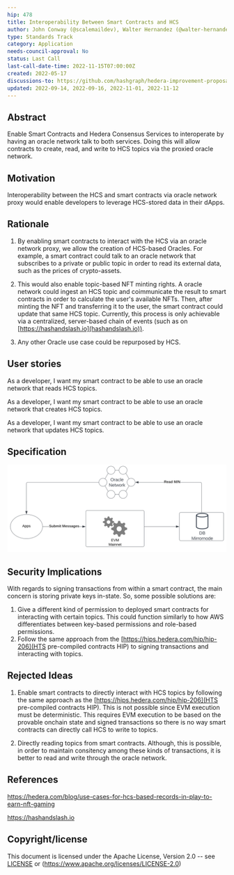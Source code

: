 ```yaml
---
hip: 478
title: Interoperability Between Smart Contracts and HCS
author: John Conway (@scalemaildev), Walter Hernandez (@walter-hernandez), Mohsin Qamar (@mohsin-hedera), Michael Garber (@mgarbs)
type: Standards Track
category: Application
needs-council-approval: No
status: Last Call
last-call-date-time: 2022-11-15T07:00:00Z
created: 2022-05-17
discussions-to: https://github.com/hashgraph/hedera-improvement-proposal/discussions/479
updated: 2022-09-14, 2022-09-16, 2022-11-01, 2022-11-12
---
```


## Abstract

Enable Smart Contracts and Hedera Consensus Services to interoperate by having an oracle network talk to both services. Doing this will allow contracts to create, read, and write to HCS topics via the proxied oracle network.

## Motivation

Interoperability between the HCS and smart contracts via oracle network proxy would enable developers to leverage HCS-stored data in their dApps.

## Rationale

1. By enabling smart contracts to interact with the HCS via an oracle network proxy, we allow the creation of HCS-based Oracles. For example, a smart contract could talk to an oracle network that subscribes to a private or public topic in order to read its external data, such as the prices of crypto-assets.

2. This would also enable topic-based NFT minting rights. A oracle network could ingest an HCS topic and coimmunicate the result to smart contracts in order to calculate the user's available NFTs. Then, after minting the NFT and transferring it to the user, the smart contract could update that same HCS topic. Currently, this process is only achievable via a centralized, server-based chain of events (such as on [https://hashandslash.io](hashandslash.io)).

3. Any other Oracle use case could be repurposed by HCS.

## User stories

As a developer, I want my smart contract to be able to use an oracle network that reads HCS topics.

As a developer, I want my smart contract to be able to use an oracle network that creates HCS topics.

As a developer, I want my smart contract to be able to use an oracle network that updates HCS topics.
  
## Specification

![HSCS HCS Oracle Network Diagrams.png](../assets/hip-478/HSCS-HCS-oracle-network.png)

## Security Implications

With regards to signing transactions from within a smart contract, the main concern is storing private keys in-state. So, some possible solutions are:

1. Give a different kind of permission to deployed smart contracts for interacting with certain topics. This could function similarly to how AWS differentiates between key-based permissions and role-based permissions.
2. Follow the same approach from the [https://hips.hedera.com/hip/hip-206](HTS pre-compiled contracts HIP) to signing transactions and interacting with topics.


## Rejected Ideas
1. Enable smart contracts to directly interact with HCS topics by following the same approach as the [https://hips.hedera.com/hip/hip-206](HTS pre-compiled contracts HIP). This is not possible since EVM execution must be deterministic. This requires EVM execution to be based on the provable onchain state and signed transactions so there is no way smart contracts can directly call HCS to write to topics.

2. Directly reading topics from smart contracts. Although, this is possible, in order to maintain consitency among these kinds of transactions, it is better to read and write through the oracle network.

## References

https://hedera.com/blog/use-cases-for-hcs-based-records-in-play-to-earn-nft-gaming

https://hashandslash.io

## Copyright/license

This document is licensed under the Apache License, Version 2.0 -- see [LICENSE](../LICENSE) or (https://www.apache.org/licenses/LICENSE-2.0)
